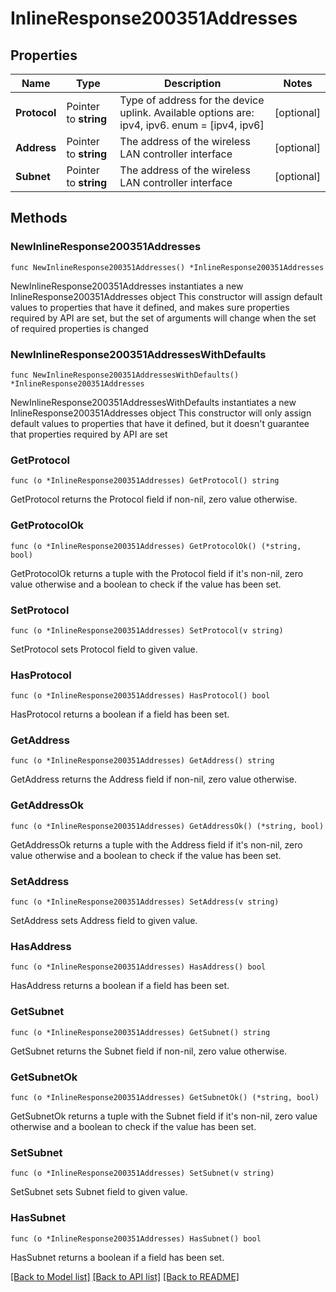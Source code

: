 # InlineResponse200351Addresses

## Properties

Name | Type | Description | Notes
------------ | ------------- | ------------- | -------------
**Protocol** | Pointer to **string** | Type of address for the device uplink. Available options are: ipv4, ipv6. enum &#x3D; [ipv4, ipv6] | [optional] 
**Address** | Pointer to **string** | The address of the wireless LAN controller interface | [optional] 
**Subnet** | Pointer to **string** | The address of the wireless LAN controller interface | [optional] 

## Methods

### NewInlineResponse200351Addresses

`func NewInlineResponse200351Addresses() *InlineResponse200351Addresses`

NewInlineResponse200351Addresses instantiates a new InlineResponse200351Addresses object
This constructor will assign default values to properties that have it defined,
and makes sure properties required by API are set, but the set of arguments
will change when the set of required properties is changed

### NewInlineResponse200351AddressesWithDefaults

`func NewInlineResponse200351AddressesWithDefaults() *InlineResponse200351Addresses`

NewInlineResponse200351AddressesWithDefaults instantiates a new InlineResponse200351Addresses object
This constructor will only assign default values to properties that have it defined,
but it doesn't guarantee that properties required by API are set

### GetProtocol

`func (o *InlineResponse200351Addresses) GetProtocol() string`

GetProtocol returns the Protocol field if non-nil, zero value otherwise.

### GetProtocolOk

`func (o *InlineResponse200351Addresses) GetProtocolOk() (*string, bool)`

GetProtocolOk returns a tuple with the Protocol field if it's non-nil, zero value otherwise
and a boolean to check if the value has been set.

### SetProtocol

`func (o *InlineResponse200351Addresses) SetProtocol(v string)`

SetProtocol sets Protocol field to given value.

### HasProtocol

`func (o *InlineResponse200351Addresses) HasProtocol() bool`

HasProtocol returns a boolean if a field has been set.

### GetAddress

`func (o *InlineResponse200351Addresses) GetAddress() string`

GetAddress returns the Address field if non-nil, zero value otherwise.

### GetAddressOk

`func (o *InlineResponse200351Addresses) GetAddressOk() (*string, bool)`

GetAddressOk returns a tuple with the Address field if it's non-nil, zero value otherwise
and a boolean to check if the value has been set.

### SetAddress

`func (o *InlineResponse200351Addresses) SetAddress(v string)`

SetAddress sets Address field to given value.

### HasAddress

`func (o *InlineResponse200351Addresses) HasAddress() bool`

HasAddress returns a boolean if a field has been set.

### GetSubnet

`func (o *InlineResponse200351Addresses) GetSubnet() string`

GetSubnet returns the Subnet field if non-nil, zero value otherwise.

### GetSubnetOk

`func (o *InlineResponse200351Addresses) GetSubnetOk() (*string, bool)`

GetSubnetOk returns a tuple with the Subnet field if it's non-nil, zero value otherwise
and a boolean to check if the value has been set.

### SetSubnet

`func (o *InlineResponse200351Addresses) SetSubnet(v string)`

SetSubnet sets Subnet field to given value.

### HasSubnet

`func (o *InlineResponse200351Addresses) HasSubnet() bool`

HasSubnet returns a boolean if a field has been set.


[[Back to Model list]](../README.md#documentation-for-models) [[Back to API list]](../README.md#documentation-for-api-endpoints) [[Back to README]](../README.md)


